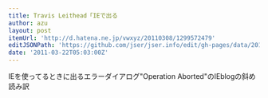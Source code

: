 ```yaml
---
title: Travis Leithead「IEで出る
author: azu
layout: post
itemUrl: 'http://d.hatena.ne.jp/vwxyz/20110308/1299572479'
editJSONPath: 'https://github.com/jser/jser.info/edit/gh-pages/data/2011/03/index.json'
date: '2011-03-22T05:03:00Z'
---
```

IEを使ってるときに出るエラーダイアログ"Operation Aborted"のIEblogの斜め読み訳
